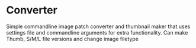 # Converter
 Simple commandline image patch converter and thumbnail maker that uses settings file and commandline arguments for extra functionality. Can make Thumb, S/M/L file versions and change image filetype 
